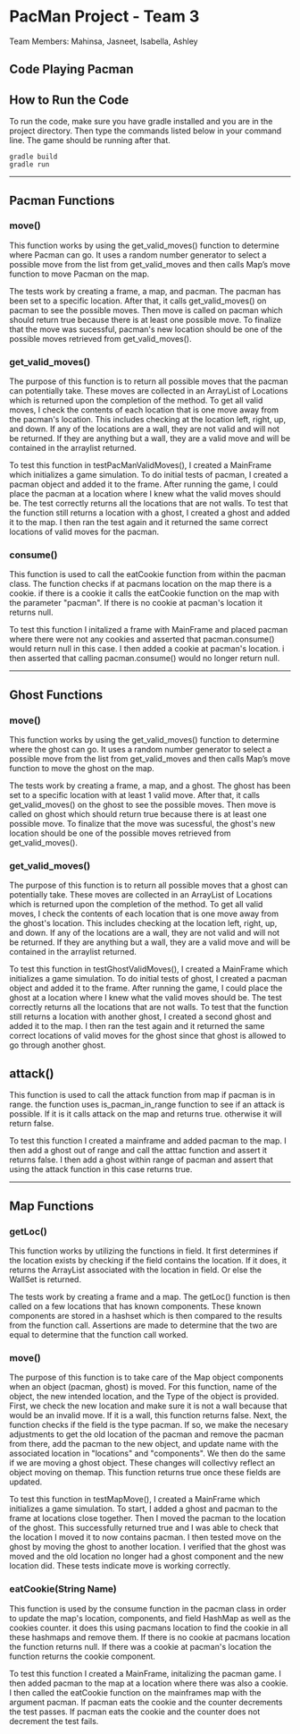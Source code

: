 # PacMan Project - Team 3
Team Members: Mahinsa, Jasneet, Isabella, Ashley

## Code Playing Pacman

## How to Run the Code
To run the code, make sure you have gradle installed and you are in the project directory. Then type the commands listed below in your command line. The game should be running after that.

```
gradle build
gradle run
```
---
## Pacman Functions

### move()
This function works by using the get_valid_moves() function to determine where Pacman can go. It uses a random number generator to select a possible move from the list from get_valid_moves and then calls Map’s move function to move Pacman on the map.

The tests work by creating a frame, a map, and pacman. The pacman has been set to a specific location. After that, it calls get_valid_moves() on pacman to see the possible moves. Then move is called on pacman which should return true because there is at least one possible move. To finalize that the move was sucessful, pacman's new location should be one of the possible moves retrieved from get_valid_moves().

### get_valid_moves()
The purpose of this function is to return all possible moves that the pacman can potentially take. These moves are collected in an ArrayList of Locations which is returned upon the completion of the method. To get all valid moves, I check the contents of each location that is one move away from the pacman's location. This includes checking at the location left, right, up, and down. If any of the locations are a wall, they are not valid and will not be returned. If they are anything but a wall, they are a valid move and will be contained in the arraylist returned.

To test this function in testPacManValidMoves(), I created a MainFrame which initializes a game simulation. To do initial tests of pacman, I created a pacman object and added it to the frame. After running the game, I could place the pacman at a location where I knew what the valid moves should be. The test correctly returns all the locations that are not walls. To test that the function still returns a location with a ghost, I created a ghost and added it to the map. I then ran the test again and it returned the same correct locations of valid moves for the pacman.

### consume()
This function is used to call the eatCookie function from within the pacman class. The function checks if at pacmans location on the map there is a cookie. if there is a cookie it calls the eatCookie function on the map with the parameter "pacman". If there is no cookie at pacman's location it returns null.

To test this function I initalized a frame with MainFrame and placed pacman where there were not any cookies and asserted that pacman.consume() would return null in this case. I then added a cookie at pacman's location. i then asserted that calling pacman.consume() would no longer return null.

---
## Ghost Functions

### move()
This function works by using the get_valid_moves() function to determine where the ghost can go. It uses a random number generator to select a possible move from the list from get_valid_moves and then calls Map’s move function to move the ghost on the map.

The tests work by creating a frame, a map, and a ghost. The ghost has been set to a specific location with at least 1 valid move. After that, it calls get_valid_moves() on the ghost to see the possible moves. Then move is called on ghost which should return true because there is at least one possible move. To finalize that the move was sucessful, the ghost's new location should be one of the possible moves retrieved from get_valid_moves().

### get_valid_moves()
The purpose of this function is to return all possible moves that a ghost can potentially take. These moves are collected in an ArrayList of Locations which is returned upon the completion of the method. To get all valid moves, I check the contents of each location that is one move away from the ghost's location. This includes checking at the location left, right, up, and down. If any of the locations are a wall, they are not valid and will not be returned. If they are anything but a wall, they are a valid move and will be contained in the arraylist returned.

To test this function in testGhostValidMoves(), I created a MainFrame which initializes a game simulation. To do initial tests of ghost, I created a pacman object and added it to the frame. After running the game, I could place the ghost at a location where I knew what the valid moves should be. The test correctly returns all the locations that are not walls. To test that the function still returns a location with another ghost, I created a second ghost and added it to the map. I then ran the test again and it returned the same correct locations of valid moves for the ghost since that ghost is allowed to go through another ghost.

## attack()
This function is used to call the attack function from map if pacman is in range. the function uses is_pacman_in_range function to see if an attack is possible. If it is it calls attack on the map and returns true. otherwise it will return false.

To test this function I created a mainframe and added pacman to the map. I then add a ghost out of range and call the atttac function and assert it returns false. I then add a ghost within range of pacman and assert that using the attack function in this case returns true. 

---
## Map Functions
### getLoc()
This function works by utilizing the functions in field. It first determines if the location exists by checking if the field contains the location. If it does, 
it returns the ArrayList associated with the location in field. Or else the WallSet is returned.

The tests work by creating a frame and a map. The getLoc() function is then called on a few locations that has known components. These known components are stored in a hashset which is then compared to the results from the function call. Assertions are made to determine that the two are equal to determine that the function call worked.

### move()
The purpose of this function is to take care of the Map object components when an object (pacman, ghost) is moved. For this function, name of the object, the new intended location, and the Type of the object is provided. First, we check the new location and make sure it is not a wall because that would be an invalid move. If it is a wall, this function returns false. Next, the function checks if the field is the type pacman. If so, we make the necesary adjustments to get the old location of the pacman and remove the pacman from there, add the pacman to the new object, and update name with the associated location in "locations" and "components". We then do the same if we are moving a ghost object. These changes will collectivy reflect an object moving on themap. This function returns true once these fields are updated. 

To test this function in testMapMove(), I created a MainFrame which initializes a game simulation. To start, I added a ghost and pacman to the frame at locations close together. Then I moved the pacman to the location of the ghost. This successfully returned true and I was able to check that the location I moved it to now contains pacman. I then tested move on the ghost by moving the ghost to another location. I verified that the ghost was moved and the old location no longer had a ghost component and the new location did. These tests indicate move is working correctly.

### eatCookie(String Name)
This function is used by the consume function in the pacman class in order to update the map's location, components, and field HashMap as well as the cookies counter. it does this using pacmans location to find the cookie in all these hashmaps and remove them. If there is no cookie at pacmans location the function returns null. If there was a cookie at pacman's location the function returns the cookie component. 

To test this function I created a MainFrame, initalizing the pacman game. I then added pacman to the map at a location where there was also a cookie. I then called the eatCookie function on the mainframes map with the argument pacman. If pacman eats the cookie and the counter decrements the test passes. If pacman eats the cookie and the counter does not decrement the test fails.
